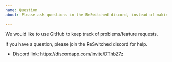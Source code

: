 ```yaml
---
name: Question
about: Please ask questions in the ReSwitched discord, instead of making issues.

---
```


We would like to use GitHub to keep track of problems/feature requests. 

If you have a question, please join the ReSwitched discord for help.

- Discord link: https://discordapp.com/invite/DThbZ7z

